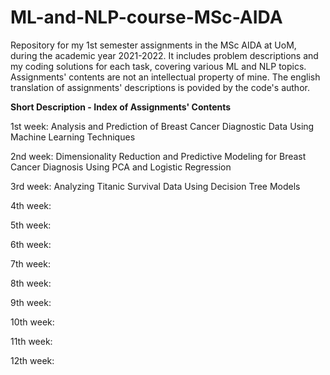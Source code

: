 # ML-and-NLP-course-MSc-AIDA
 Repository for my 1st semester assignments in the MSc AIDA at UoM, during the academic year 2021-2022. It includes problem descriptions and my coding solutions for each task, covering various ML and NLP topics. Assignments' contents are not an intellectual property of mine. The english translation of assignments' descriptions is povided by the code's author.

**Short Description - Index of Assignments' Contents**

1st week: Analysis and Prediction of Breast Cancer Diagnostic Data Using Machine Learning Techniques

2nd week: Dimensionality Reduction and Predictive Modeling for Breast Cancer Diagnosis Using PCA and Logistic Regression

3rd week: Analyzing Titanic Survival Data Using Decision Tree Models

4th week:

5th week:

6th week:

7th week:

8th week:

9th week:

10th week:

11th week:

12th week:
